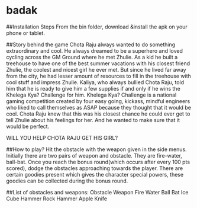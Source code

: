 # badak
##Installation Steps
From the bin folder, download &install the apk on your phone or tablet.

##Story behind the game
Chota Raju always wanted to do something extraordinary and cool. He always dreamed to be a superhero and loved cycling across the GM Ground where he met Zhulie.
As a kid he built a treehouse to have one of the best summer vacations with his closest friend Zhulie, the coolest and nicest girl he ever met. But since he lived far away from the city, he had lesser amount of resources to fill in the treehouse with cool stuff and impress Zhulie.
Kaliya, who always bullied Chota Raju, told him that he is ready to give him a few supplies if and only if he wins the Khelega Kya? Challenge for him. Khelega Kya? Challenge is a national gaming competition created by four easy going, kickass, mindful engineers who liked to call themselves as ASAP because they thought that it would be cool.
Chota Raju knew that this was his closest chance he could ever get to tell Zhulie about his feelings for her. And he wanted to make sure that it would be perfect. 

WILL YOU HELP CHOTA RAJU GET HIS GIRL?

##How to play?
Hit the obstacle with the weapon given in the side menus.
Initially there are two pairs of weapon and obstacle. They are fire-water, ball-bat.
Once you reach the bonus round(which occurs after every 100 pts scored), dodge the obstacles approaching towards the player.
There are certain goodies present which gives the character special powers, these goodies can be collected during the bonus round.

##List of obstacles and weapons:
Obstacle        Weapon
Fire            Water
Ball            Bat
Ice Cube        Hammer
Rock            Hammer
Apple           Knife

